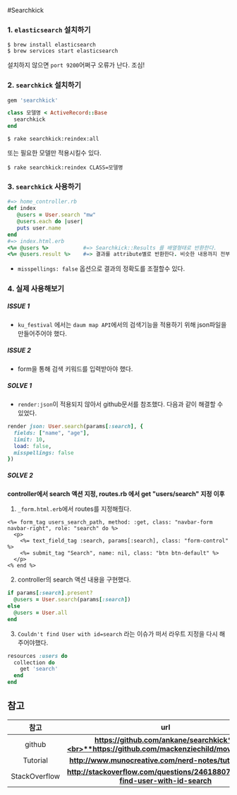 #Searchkick
### 1. `elasticsearch` 설치하기
```terminal
$ brew install elasticsearch
$ brew services start elasticsearch
```
설치하지 않으면 `port 9200`어쩌구 오류가 난다. 조심!

### 2. `searchkick` 설치하기
```ruby
gem 'searchkick'
```
```ruby
class 모델명 < ActiveRecord::Base
  searchkick
end
```
```terminal
$ rake searchkick:reindex:all
```
또는 필요한 모델만 적용시킬수 있다.
```terminal
$ rake searchkick:reindex CLASS=모델명
```

### 3. `searchkick` 사용하기
```ruby
#=> home_controller.rb
def index
   @users = User.search "mw"
   @users.each do |user|
   puts user.name
end
#=> index.html.erb
<%= @users %>			#=> Searchkick::Results 를 배열형태로 반환한다.
<%= @users.result %>	#=> 결과를 attribute별로 반환한다. 비슷한 내용까지 전부 반환한다.
```
* `misspellings: false` 옵션으로 결과의 정확도를 조절할수 있다.

### 4. 실제 사용해보기
##### ISSUE 1
* `ku_festival` 에서는 `daum map API`에서의 검색기능을 적용하기 위해 json파일을 만들어주어야 했다.

##### ISSUE 2
* form을 통해 검색 키워드를 입력받아야 했다.

##### SOLVE 1
* `render:json`이 적용되지 않아서 github문서를 참조했다. 다음과 같이 해결할 수 있었다.
```ruby
render json: User.search(params[:search], {
  fields: ["name", "age"],
  limit: 10,
  load: false,
  misspellings: false
})
```

##### SOLVE 2
**controller에서 search 액션 지정, routes.rb 에서 get "users/search" 지정 이후**
1. `_form.html.erb`에서 routes를 지정해줬다.
```erb
<%= form_tag users_search_path, method: :get, class: "navbar-form navbar-right", role: "search" do %>
  <p>
    <%= text_field_tag :search, params[:search], class: "form-control" %>
    <%= submit_tag "Search", name: nil, class: "btn btn-default" %>
  </p>
<% end %>
```

2. controller의 search 액션 내용을 구현했다.
```ruby
if params[:search].present?
  @users = User.search(params[:search])
else
  @users = User.all
end
```

3. `Couldn't find User with id=search` 라는 이슈가 떠서 라우트 지정을 다시 해주어야했다.
```ruby
resources :users do
  collection do
    get 'search'
  end
end
```

## 참고
| 참고 | url |
|:--------:|:--------:|
| github | **https://github.com/ankane/searchkick**<br>**https://github.com/mackenziechild/movie_review** |
| Tutorial | **http://www.munocreative.com/nerd-notes/tutor-portal** |
| StackOverflow | **http://stackoverflow.com/questions/24618807/couldnt-find-user-with-id-search** |